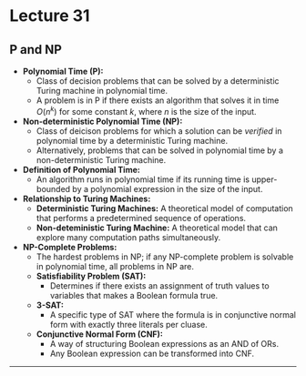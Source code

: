 # Lecture 31
## P and NP
- **Polynomial Time (P):**
    - Class of decision problems that can be solved by a deterministic Turing machine in polynomial time.
    - A problem is in P if there exists an algorithm that solves it in time $O(n^k)$ for some constant $k$, where $n$ is the size of the input.
- **Non-deterministic Polynomial Time (NP):**
    - Class of deicison problems for which a solution can be *verified* in polynomial time by a deterministic Turing machine.
    - Alternatively, problems that can be solved in polynomial time by a non-deterministic Turing machine.
- **Definition of Polynomial Time:**
    - An algorithm runs in polynomial time if its running time is upper-bounded by a polynomial expression in the size of the input.
- **Relationship to Turing Machines:**
    - **Deterministic Turing Machines:** A theoretical model of computation that performs a predetermined sequence of operations.
    - **Non-deteministic Turing Machine:** A theoretical model that can explore many computation paths simultaneously.
- **NP-Complete Problems:**
    - The hardest problems in NP; if any NP-complete problem is solvable in polynomial time, all problems in NP are.
    - **Satisfiability Problem (SAT):**
        - Determines if there exists an assignment of truth values to variables that makes a Boolean formula true.
    - **3-SAT:**
        - A specific type of SAT where the formula is in conjunctive normal form with exactly three literals per cluase.
    - **Conjunctive Normal Form (CNF):**
        - A way of structuring Boolean expressions as an AND of ORs.
        - Any Boolean expression can be transformed into CNF.

---